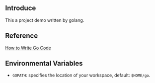 ## Introduce
This a project demo written by golang.
## Reference
<a href="https://golang.org/doc/code.html">How to Write Go Code</a>
## Environmental Variables
- `GOPATH`: specifies the location of your workspace, default: `$HOME/go`.

